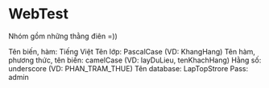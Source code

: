 # WebTest

Nhóm gồm những thằng điên =))

Tên biến, hàm: Tiếng Việt
Tên lớp: PascalCase (VD: KhangHang)
Tên hàm, phương thức, tên biến: camelCase (VD: layDuLieu, tenKhachHang)
Hằng số: underscore (VD: PHAN_TRAM_THUE)
Tên database: LapTopStrore Pass: admin

